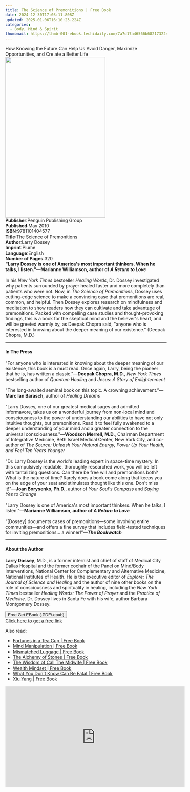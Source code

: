 ```yaml
---
title: The Science of Premonitions | Free Book
date: 2024-12-30T17:03:11.808Z
updated: 2025-01-06T16:10:23.224Z
categories:
  - Body, Mind & Spirit
thumbnail: https://thmb-001-ebook.techidaily.com/7a7d17a46566b6821732244e42059611ad6589cd77aa6034e7bd3e414f3301d7.jpg
---
```

<main id="book-container">
  <div class="flex flex-col">
    <div class="book-brief flex-1 py-6 px-4 sm:p-6 md:py-10 md:px-8">
      <!-- brief-->
      <div class="book-brief-main">
        How Knowing the Future Can Help Us Avoid Danger, Maximize Opportunities,
        and Cre ate a Better Life
      </div>
    </div>
    <div
      class="book-meta-info flex-1 grid gap-4 col-start-1 col-end-3 row-start-1 sm:mb-6 sm:grid-cols-4 lg:gap-6 lg:col-start-2 lg:row-end-6 lg:row-span-6 lg:mb-0"
    >
      <div
        class="book-meta-info-left place-content-center mt-4 p-4 text-sm leading-6 col-start-2 col-span-2 dark:text-slate-400"
      >
        <img
          class="w-full h-500 object-cover rounded-lg sm:h-255 sm:col-span-2 lg:col-span-full"
          src="https://img-001-ebook.techidaily.com/d560c38c8062f01472492caa421f65b282195dd64ff2293b8e98f0bc667929d4.jpg"
          alt=""
          width="312"
          height="500"
        />
      </div>
      <div
        class="book-meta-info-right mt-2 col-start-1 row-start-2 col-span-3 self-center"
      >
        <!-- meta data  -->
        <div class="flex flex-col px-4 md:px-8">
          <div class="flex-1">
            <strong>Publisher</strong>:<span class="px-2"
              >Penguin Publishing Group</span
            >
          </div>
          <div class="flex-1">
            <strong>Published</strong>:<span class="px-2">May 2010</span>
          </div>
          <div class="flex-1">
            <strong>ISBN</strong>:<span class="px-2">9781101404577</span>
          </div>
          <div class="flex-1">
            <strong>Title</strong>:<span class="px-2"
              >The Science of Premonitions</span
            >
          </div>
          <div class="flex-1">
            <strong>Author</strong>:<span class="px-2">Larry Dossey</span>
          </div>
          <div class="flex-1">
            <strong>Imprint</strong>:<span class="px-2">Plume</span>
          </div>
          <div class="flex-1">
            <strong>Language</strong>:<span class="px-2">English</span>
          </div>
          <div class="flex-1">
            <strong>Number of Pages</strong>:<span class="px-2">320</span>
          </div>
        </div>
      </div>
    </div>
    <div class="book-description flex-1 py-6 px-4 sm:p-6 md:py-10 md:px-8">
      <div class="book-description-main">
        <div accordion-content="" id="description">
          <b
            >"Larry Dossey is one of America's most important thinkers. When he
            talks, I listen."—Marianne Williamson, author of
            <i>A Return to Love</i></b
          >
          <br /><br />
          In his&nbsp;<i>New York Times</i> bestseller&nbsp;<i>Healing Words</i
          >, Dr. Dossey investigated why patients surrounded by prayer healed
          faster and more completely than patients who were not. Now, in
          <i>The Science of Premonitions</i>, Dossey uses cutting-edge science
          to make a convincing case that premonitions are real, common, and
          helpful. Then Dossey explores research on mindfulness and meditation
          to show readers how they can cultivate and take advantage of
          premonitions. Packed with compelling case studies and
          thought-provoking findings, this is a book for the skeptical mind and
          the believer's heart, and will be greeted warmly by, as Deepak Chopra
          said,&nbsp;"anyone who is interested in knowing about the deeper
          meaning of our existence." (Deepak Chopra, M.D.)
        </div>
      </div>
    </div>
    <div class="book-excerpts flex-1 py-6 px-4 sm:p-6 md:py-10 md:px-8">
      <!-- excerpts-->
      <div class="book-excerpts-main">
        <hr />
        <h4 class="placeholder placeholder-heading">
          <span>In The Press</span>
        </h4>
        <p>
          "For anyone who is interested in knowing about the deeper meaning of
          our existence, this book is a must read. Once again, Larry, being the
          pioneer that he is, has written a classic."—<b>Deepak Chopra, M.D.</b
          >,&nbsp;<i>New York Times</i> bestselling author of
          <i>Quantum Healing</i> and <i>Jesus: A Story of Enlightenment</i
          ><br />
          &nbsp;<br />
          "The long-awaited seminal book on this topic. A crowning
          achievement.”—<b>Marc Ian Barasch</b>, author of&nbsp;<i
            >Healing Dreams</i
          ><br /><br />
          "Larry Dossey, one of our greatest medical sages and admitted
          informavore, takes us on a wonderful journey from non-local mind and
          consciousness to the power of understanding our abilities to have not
          only intuitive thoughts, but premonitions. Read it to feel fully
          awakened to a deeper understanding of your mind and a greater
          connection to the universal consciousness."—<b
            >Woodson Merrell, M.D.</b
          >, Chairman Department of Integrative Medicine, Beth Israel Medical
          Center, New York City, and co-author of&nbsp;<i
            >The Source: Unleash Your Natural Energy, Power Up Your Health, and
            Feel Ten Years Younger<br /> </i
          ><br />
          "Dr. Larry Dossey is the world's leading expert in space-time mystery.
          In this compulsively readable, thoroughly researched work, you will be
          left with tantalizing questions. Can there be free will and
          premonitions both? What is the nature of time? Rarely does a book come
          along that keeps you on the edge of your seat and stimulates thought
          like this one. Don't miss it!"—<b>Joan Borysenko, Ph.D.</b
          >,&nbsp;author of <i>Your Soul's Compass</i>&nbsp;and&nbsp;<i
            >Saying Yes to Change</i
          ><br /><br />"Larry Dossey is one of America's most important
          thinkers. When he talks, I listen."—<b
            >Marianne Williamson, author of&nbsp;<i>A Return to Love</i
            >&nbsp;<br /><br /></b
          >“[Dossey] documents cases of premonitions—some involving entire
          communities—and offers a fine survey that includes field-tested
          techniques for inviting premonitions… a winner!”—<b
            ><i>The Bookwatch</i></b
          >
        </p>
      </div>
    </div>
    <div class="book-about-author flex-1 py-6 px-4 sm:p-6 md:py-10 md:px-8">
      <!-- about author-->
      <div class="book-main-author-main">
        <hr />
        <h4 class="placeholder placeholder-heading">
          <span>About the Author</span>
        </h4>
        <p>
          <b>Larry Dossey</b>, M.D., is a former internist and chief of staff of
          Medical City Dallas Hospital and the former cochair of the Panel on
          Mind/Body Interventions, National Center for Complementary and
          Alternative Medicine, National Institutes of Health. He is the
          executive editor of&nbsp;<i
            >Explore: The Journal of Science and Healing&nbsp;</i
          >and the author of nine other books on the role of consciousness and
          spirituality in healing, including the&nbsp;<i>New York Times&nbsp;</i
          >bestseller&nbsp;<i>Healing Words: The Power of Prayer</i>&nbsp;and
          the&nbsp;<i>Practice of Medicine</i>. Dr. Dossey lives in Santa Fe
          with his wife, author Barbara Montgomery Dossey.
        </p>
      </div>
    </div>
    <div class="book-free-get flex-1 py-6 px-4 sm:p-6 md:py-10 md:px-8">
      <button
        id="btn-free-get"
        class="bg-blue-500 hover:bg-blue-700 text-white font-bold py-2 px-4 rounded"
      >
        Free Get EBook (.PDF/.epub)
      </button>
      <div id="countdown-display" class="px-2 text-lg mt-2"></div>
      <a
        id="free-link"
        class="hidden bg-blue-500 hover:bg-blue-700 text-white font-bold py-2 px-4 rounded"
        href="https://www.ebooks.com/en-us/book/516362/the-science-of-premonitions/larry-dossey/"
        target="_blank"
        >Click here to get a free link</a
      >
    </div>
    <script>
      let countdownTime = 0;
      let countdownInterval = null;
      document
        .getElementById('btn-free-get')
        .addEventListener('click', startCountdown);
      function startCountdown() {
        countdownTime = new Date().getTime() + 60000 * 3;
        countdownInterval = setInterval(updateCountdown, 1000);
        document.getElementById('btn-free-get').disabled = true;
        document
          .getElementById('btn-free-get')
          .classList.add('bg-gray-500', 'cursor-not-allowed');
      }
      function updateCountdown() {
        let currentTime = new Date().getTime();
        let timeLeft = countdownTime - currentTime;
        let secondsLeft = Math.floor(timeLeft / 1000);
        document.getElementById('countdown-display').innerHTML =
          `Remaining time: ${secondsLeft} seconds.`;
        if (secondsLeft <= 0) {
          clearInterval(countdownInterval);
          document.getElementById('btn-free-get').classList.add('hidden');
          document.getElementById('free-link').classList.remove('hidden');
          document.getElementById('countdown-display').innerHTML = '';
        }
      }
    </script>
  </div>
</main>

<ins class="adsbygoogle"
      style="display:block"
      data-ad-client="ca-pub-7571918770474297"
      data-ad-slot="8358498916"
      data-ad-format="auto"
      data-full-width-responsive="true"></ins>
    

<span class="atpl-alsoreadstyle">Also read:</span>
<div><ul>
<li><a href="https://novels-ebooks.techidaily.com/210048886-9780753734483-fortunes-in-a-tea-cup/"><u>Fortunes in a Tea Cup | Free Book</u></a></li>
<li><a href="https://novels-ebooks.techidaily.com/210052487-9780806540801-mind-manipulation/"><u>Mind Manipulation | Free Book</u></a></li>
<li><a href="https://novels-ebooks.techidaily.com/210053169-9780578665764-mismatched-luggage/"><u>Mismatched Luggage | Free Book</u></a></li>
<li><a href="https://novels-ebooks.techidaily.com/210048777-9781644113103-the-alchemy-of-stones/"><u>The Alchemy of Stones | Free Book</u></a></li>
<li><a href="https://novels-ebooks.techidaily.com/210048881-9781474619431-the-wisdom-of-call-the-midwife/"><u>The Wisdom of Call The Midwife | Free Book</u></a></li>
<li><a href="https://novels-ebooks.techidaily.com/210053132-9780578650890-wealth-mindset/"><u>Wealth Mindset | Free Book</u></a></li>
<li><a href="https://novels-ebooks.techidaily.com/210053202-9780999462676-what-you-dont-know-can-be-fatal/"><u>What You Don't Know Can Be Fatal | Free Book</u></a></li>
<li><a href="https://novels-ebooks.techidaily.com/210052920-9780486847481-xiu-yang/"><u>Xiu Yang | Free Book</u></a></li>
</ul></div>

<!-- affiliate ads begin -->
<iframe width="560" height="315" src="https://www.youtube.com/embed/vFQCEZiYA08?si=xjIu5IAy77RlHWii" title="YouTube video player" frameborder="0" allow="accelerometer; autoplay; clipboard-write; encrypted-media; gyroscope; picture-in-picture; web-share" referrerpolicy="strict-origin-when-cross-origin" allowfullscreen></iframe>
<!-- affiliate ads end -->

